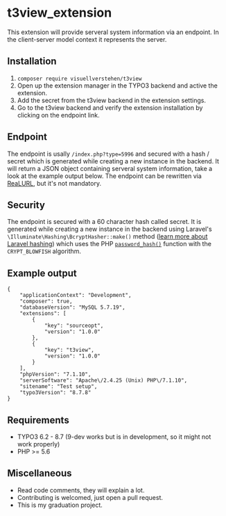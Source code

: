 # t3view_extension
This extension will provide serveral system information via an endpoint. In the client-server model context it represents the server.

## Installation
1. `composer require visuellverstehen/t3view`
2. Open up the extension manager in the TYPO3 backend and active the extension.
3. Add the secret from the t3view backend in the extension settings.
4. Go to the t3view backend and verify the extension installation by clicking on the endpoint link.

## Endpoint
The endpoint is usally `/index.php?type=5996` and secured with a hash / secret which is generated while creating a new instance in the backend. It will return a JSON object containing serveral system information, take a look at the example output below.
The endpoint can be rewritten via [ReaLURL](https://github.com/dmitryd/typo3-realurl/wiki/Configuration-reference#filenameindexkeyvalues), but it's not mandatory.

## Security
The endpoint is secured with a 60 character hash called secret. It is generated while creating a new instance in the backend using Laravel's `\Illuminate\Hashing\BcryptHasher::make()` method ([learn more about Laravel hashing](https://laravel.com/docs/5.5/hashing)) which uses the PHP [`password_hash()`](http://php.net/manual/de/function.password-hash.php) function with the `CRYPT_BLOWFISH` algorithm.

## Example output
    {
        "applicationContext": "Development",
        "composer": true,
        "databaseVersion": "MySQL 5.7.19",
        "extensions": [
            {
                "key": "sourceopt",
                "version": "1.0.0"
            },
            {
                "key": "t3view",
                "version": "1.0.0"
            }
        ],
        "phpVersion": "7.1.10",
        "serverSoftware": "Apache\/2.4.25 (Unix) PHP\/7.1.10",
        "sitename": "Test setup",
        "typo3Version": "8.7.8"
    }

## Requirements
- TYPO3 6.2 - 8.7 (9-dev works but is in development, so it might not work properly)
- PHP >= 5.6

## Miscellaneous
- Read code comments, they will explain a lot.
- Contributing is welcomed, just open a pull request.
- This is my graduation project.
